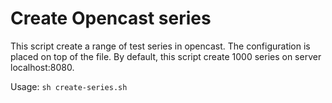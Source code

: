 Create Opencast series
======================

This script create a range of test series in opencast.
The configuration is placed on top of the file.
By default, this script create 1000 series on server localhost:8080.

Usage:
`sh create-series.sh`
